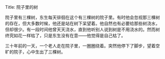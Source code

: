 Title: 院子里的树

院子里有三棵树，东生每天徘徊在这个有三棵树的院子里。有时他会忽视那三棵树的存在，但大多数时候，他还是站在树下呆望着。他自然也有必要给那些树浇水，但却很少。有一段时间他曾天天浇水，直到他听别人说到树是不用浇水的。然而树终究如花一样枯了，只是东生没有在意——他觉得是自己枯了。

三十年前的一天，一个老人走在院子里，一圈圈绕着。突然他停下了脚步，望着空旷的院子，心中生出了三棵树。
